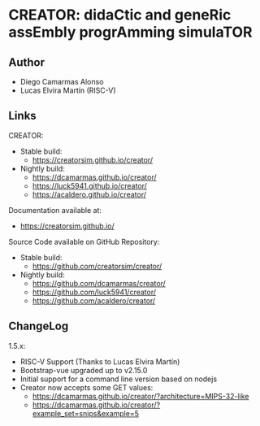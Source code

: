 # CREATOR: didaCtic and geneRic assEmbly progrAmming simulaTOR

## Author
* Diego Camarmas Alonso
* Lucas Elvira Martín (RISC-V)

## Links
CREATOR:
   * Stable  build: 
     * https://creatorsim.github.io/creator/
   * Nightly build:
     * https://dcamarmas.github.io/creator/
     * https://luck5941.github.io/creator/
     * https://acaldero.github.io/creator/

Documentation available at:
   * https://creatorsim.github.io/

Source Code available on GitHub Repository:
   * Stable  build: 
     * https://github.com/creatorsim/creator/
   * Nightly build: 
     * https://github.com/dcamarmas/creator/
     * https://github.com/luck5941/creator/
     * https://github.com/acaldero/creator/

## ChangeLog
1.5.x:
   * RISC-V Support (Thanks to Lucas Elvira Martín)
   * Bootstrap-vue upgraded up to v2.15.0
   * Initial support for a command line version based on nodejs
   * Creator now accepts some GET values:
     * https://dcamarmas.github.io/creator/?architecture=MIPS-32-like
     * https://dcamarmas.github.io/creator/?example_set=snips&example=5


